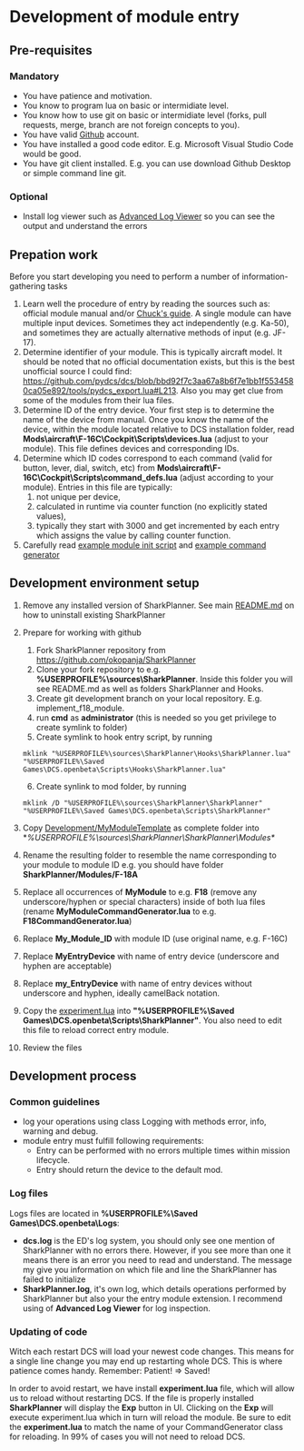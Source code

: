 # Development of module entry
## Pre-requisites
### Mandatory
- You have patience and motivation.
- You know to program lua on basic or intermidiate level.
- You know how to use git on basic or intermidiate level (forks, pull requests, merge, branch are not foreign concepts to you).
- You have valid [Github](https://github.com) account. 
- You have installed a good code editor. E.g. Microsoft Visual Studio Code would be good.
- You have git client installed. E.g. you can use download Github Desktop or simple command line git.
### Optional
- Install log viewer such as [Advanced Log Viewer](https://github.com/Scarfsail/AdvancedLogViewer) so you can see the output and understand the errors

## Prepation work
Before you start developing you need to perform a number of information-gathering tasks
1. Learn well the procedure of entry by reading the sources such as: official module manual and/or [Chuck's guide](https://chucksguides.com/). A single module can have multiple input devices. Sometimes they act independently (e.g. Ka-50), and sometimes they are actually alternative methods of input (e.g. JF-17).
2. Determine identifier of your module. This is typically aircraft model. It should be noted that no official documentation exists, but this is the best unofficial source I could find: https://github.com/pydcs/dcs/blob/bbd92f7c3aa67a8b6f7e1bb1f5534580ca05e892/tools/pydcs_export.lua#L213. Also you may get clue from some of the modules from their lua files.
4. Determine ID of the entry device. Your first step is to determine the name of the device from manual. Once you know the name of the device, within the module located relative to DCS installation folder, read **Mods\aircraft\F-16C\Cockpit\Scripts\devices.lua** (adjust to your module). This file defines devices and corresponding IDs. 
5. Determine which ID codes correspond to each command (valid for button, lever, dial, switch, etc) from **Mods\aircraft\F-16C\Cockpit\Scripts\command_defs.lua** (adjust according to your module). Entries in this file are typically: 
   1. not unique per device, 
   2. calculated in runtime via counter function (no explicitly stated values),
   3. typically they start with 3000 and get incremented by each entry which assigns the value by calling counter function.
6. Carefully read [example module init script](MyModuleTemplate/init.lua) and [example command generator](MyModuleTemplate/MyModuleCommandGenerator.lua)

## Development environment setup
1. Remove any installed version of SharkPlanner. See main [README.md](../README.md#removal-instructions) on how to uninstall existing SharkPlanner
2. Prepare for working with github
   1. Fork SharkPlanner repository from https://github.com/okopanja/SharkPlanner
   2. Clone your fork repository to e.g. **%USERPROFILE%\sources\SharkPlanner**. Inside this folder you will see README.md as well as folders SharkPlanner and Hooks.
   3. Create git development branch on your local repository. E.g. implement_f18_module.
   4. run **cmd** as **administrator** (this is needed so you get privilege to create symlink to folder)
   5. Create symlink to hook entry script, by running 
   
   ```mklink "%USERPROFILE%\sources\SharkPlanner\Hooks\SharkPlanner.lua" "%USERPROFILE%\Saved Games\DCS.openbeta\Scripts\Hooks\SharkPlanner.lua"```
    
   6. Create synlink to mod folder, by running 
    
    ```mklink /D "%USERPROFILE%\sources\SharkPlanner\SharkPlanner" "%USERPROFILE%\Saved Games\DCS.openbeta\Scripts\SharkPlanner"```

5. Copy [Development/MyModuleTemplate](MyModuleTemplate) as complete folder into **%USERPROFILE%\sources\SharkPlanner\SharkPlanner\Modules\**
6. Rename the resulting folder to resemble the name corresponding to your module to module ID e.g. you should have folder **SharkPlanner/Modules/F-18A**
7. Replace all occurrences of **MyModule** to e.g. **F18** (remove any underscore/hyphen or special characters) inside of both lua files (rename **MyModuleCommandGenerator.lua** to e.g. **F18CommandGenerator.lua**)
8. Replace **My_Module_ID** with module ID (use original name, e.g. F-16C)
9. Replace **MyEntryDevice** with name of entry device (underscore and hyphen are acceptable)
10. Replace **my_EntryDevice** with name of entry devices without underscore and hyphen, ideally camelBack notation.
11. Copy the [experiment.lua](experiment.lua) into **"%USERPROFILE%\Saved Games\DCS.openbeta\Scripts\SharkPlanner"**. You also need to edit this file to reload correct entry module.
12. Review the files

## Development process
### Common guidelines
- log your operations using class Logging with methods error, info, warning and debug.
- module entry must fulfill following requirements:
  - Entry can be performed with no errors multiple times within mission lifecycle.
  - Entry should return the device to the default mod.

### Log files
Logs files are located in **%USERPROFILE%\Saved Games\DCS.openbeta\Logs**:
- **dcs.log** is the ED's log system, you should only see one mention of SharkPlanner with no errors there. However, if you see more than one it means there is an error you need to read and understand. The message my give you information on which file and line the SharkPlanner has failed to initialize
- **SharkPlanner.log**, it's own log, which details operations performed by SharkPlanner but also your the entry module extension.
I recommend using of **Advanced Log Viewer** for log inspection.  

### Updating of code
Witch each restart DCS will load your newest code changes. This means for a single line change you may end up restarting whole DCS. This is where patience comes handy. Remember: Patient! => Saved!

In order to avoid restart, we have install **experiment.lua** file, which will allow us to reload without restarting DCS. If the file is properly installed **SharkPlanner** will display the **Exp** button in UI. Clicking on the **Exp** will execute experiment.lua which in turn will reload the module. Be sure to edit the **experiment.lua** to match the name of your CommandGenerator class for reloading. In 99% of cases you will not need to reload DCS.

